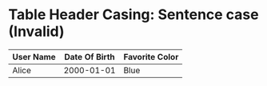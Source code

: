 # Table Header Casing: Sentence case (Invalid)

| User Name | Date Of Birth | Favorite Color |
| --------- | ------------- | -------------- |
| Alice     | 2000-01-01    | Blue           |
